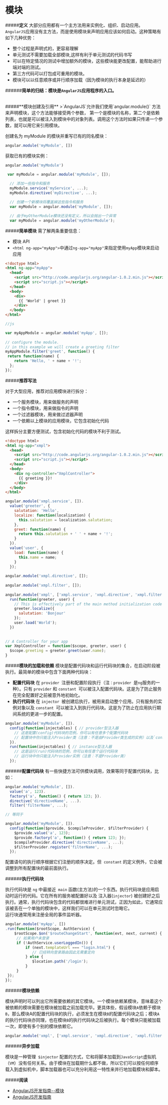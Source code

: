 # 模块

#####**定义**
大部分应用都有一个主方法用来实例化、组织、启动应用。`AngularJS`应用没有主方法，而是使用模块来声明应用应该如何启动。这种策略有如下几种优势：

* 整个过程是声明式的，更容易理解
* 单元测试不需要加载全部模块,这样有利于单元测试的代码书写
* 可以在特定情况的测试中增加额外的模块，这些模块能更改配置，能帮助进行端对端的测试。
* 第三方代码可以打包成可重用的模块。
* 模块可以以任意顺序或并行顺序加载（因为模块的执行本身是延迟的）
 
######**简单的归结：模块是`AngularJS`应用程序的入口。**

<br>
#####**模块创建及引用**
>`AngularJS`允许我们使用`angular.module()` 方法来声明模块，这个方法能够接受两个参数，
第一个是模块的名称，第二个是依赖列表，也就是可以被注入到模块中的对象列表。调用这个方法时如果只传递一个参数，就可以用它来引用模块。

创建名为 myModule 的模块并重写已有的同名模块：
```javascript
angular.module('myModule', []) 
```

获取已有的模块实例：
```javascript
angular.module('myModule')
```

```javascript
 var myModule = angular.module('myModule', []);
  
  // 添加一些指令和服务
  myModule.service('myService', ...);
  myModule.directive('myDirective', ...);

  // 创建一个新模块将覆盖掉这些指令和服务
  var myModule = angular.module('myModule', []);

  // 由于myOtherModule模块还没有定义，所以会抛出一个异常
  var myModule = angular.module('myOtherModule');
```



#####**简单模块**
需了解两条重要信息：
* 模块 API
* `<html ng-app="myApp">`中通过`ng-app="myApp"`来指定使用`myApp`模块来启动应用

```html
<!doctype html>
<html ng-app="myApp">
  <head>
    <script src="http://code.angularjs.org/angular-1.0.2.min.js"></script>
    <script src="script.js"></script>
  </head>
  <body>
    <div>
      {{ 'World' | greet }}
    </div>
  </body>
</html>
```

```javascript
//js

var myAppModule = angular.module('myApp', []);
 
// configure the module.
// in this example we will create a greeting filter
myAppModule.filter('greet', function() {
 return function(name) {
    return 'Hello, ' + name + '!';
  };
});
```

#####**推荐写法**

对于大型应用，推荐对应用模块进行拆分：
* 一个服务模块，用来做服务的声明
* 一个指令模块，用来做指令的声明
* 一个过滤器模块，用来做过滤器声明
* 一个依赖以上模块的应用模块，它包含初始化代码

这样拆分主要方便测试，包含初始化代码的模块不利于测试。

```html
<!doctype html>
<html ng-app="xmpl">
  <head>
    <script src="http://code.angularjs.org/angular-1.0.2.min.js"></script>
    <script src="script.js"></script>
  </head>
  <body>
    <div ng-controller="XmplController">
      {{ greeting }}!
    </div>
  </body>
</html>
```

```javascript
angular.module('xmpl.service', []).
  value('greeter', {
    salutation: 'Hello',
    localize: function(localization) {
      this.salutation = localization.salutation;
    },
    greet: function(name) {
      return this.salutation + ' ' + name + '!';
    }
  }).
  value('user', {
    load: function(name) {
      this.name = name;
    }
  });
 
angular.module('xmpl.directive', []);
 
angular.module('xmpl.filter', []);
 
angular.module('xmpl', ['xmpl.service', 'xmpl.directive', 'xmpl.filter']).
  run(function(greeter, user) {
    // This is effectively part of the main method initialization code
    greeter.localize({
      salutation: 'Bonjour'
    });
    user.load('World');
  })
 
 
// A Controller for your app
var XmplController = function($scope, greeter, user) {
  $scope.greeting = greeter.greet(user.name);
}
```
#####**模块的加载和依赖**
模块是配置代码块和运行代码块的集合，在启动阶段被执行。最简单的模块中包含下面两种代码块：
* **配置代码块** 在 `provider `注册和配置阶段执行（注`：provider `是` ng `服务的一种）。只有 `provider` 和 `constant `可以被注入配置代码块。这是为了防止服务在完全配置好之前被意外地初始化。
* **执行代码块** 在 `injector `被创建后执行，被用来启动整个应用。只有服务的实例对象以及 `constant `可以被注入到执行代码块。这是为了防止在应用执行期间系统的更进一步的配置。

```javascript
angular.module('myModule', []).
  config(function(injectables) { // provider型注入器
    // 这是配置(config)代码块的范例，你可以有任意多个配置代码块
    // 配置块中你只能注入Provider类（注意：不是由Provider类生成的实例）以及`constant`
  }).
  run(function(injectables) { // instance型注入器
    // 这是运行(run)代码块的范例，你可以有任意个运行代码块
    // 运行块中你只能注入Provider实例（注意：不是Provider类）
  });
```
######**配置代码块**
有一些快捷方法可供模块调用，效果等同于配置代码块，比如：
```javascript
angular.module('myModule', []).
  value('a', 123).
  factory('a', function() { return 123; }).
  directive('directiveName', ...).
  filter('filterName', ...);

// 等同于

angular.module('myModule', []).
  config(function($provide, $compileProvider, $filterProvider) {
    $provide.value('a', 123);
    $provide.factory('a', function() { return 123; });
    $compileProvider.directive('directiveName', ...);
    $filterProvider.register('filterName', ...);
  });
```

配置语句的执行顺序根据它们注册的顺序决定。但` constant` 的定义例外，它会被调整到所有配置块的最前面执行。


######**执行代码块**

执行代码块是 `ng` 中最接近` main` 函数(主方法)的一个东西。执行代码块是应用启动时运行的代码。它在所有的服务被配置好以及 注入器(`injector`) 被创建好之后执行。通常，执行代码块包含的代码都很难进行单元测试，正因为如此，它通常应该被丢在一个单独的模块中，这样我们可以在单元测试时忽略它。  
运行块通常用来注册全局的事件监听器。
```javascript
angular.module('myApp', [])
.run(function($rootScope, AuthService) {
    $rootScope.$on('$routeChangeStart', function(evt, next, current) {
     // 如果用户未登录
     if (!AuthService.userLoggedIn()) {
         if (next.templateUrl === "login.html") {
            // 已经转向登录路由因此无需重定向
         } else {
            $location.path('/login');
         }
     }
 });
});
```

######**模块依赖**

模块声明时可以列出它所需要依赖的其它模块。一个模块依赖某模块，意味着这个被依赖的模块需要在模块被加载之前加载完毕。更具体些，假设模块`A`依赖于模块`B`，那么模块A的配置代码块的执行，必须发生在模块`B`的配置代码块之后；模块`A`的执行代码块亦同理，也在模块`B`的执行代码块之后被执行。每个模块只能被加载一次，即使有多个别的模块依赖它。

```javascript
angular.module('xmpl', ['xmpl.service', 'xmpl.directive', 'xmpl.filter'])....
```

######**异步加载**

模块是一种管理` $injector` 配置的方式，它和将脚本加载到`JavaScript`虚拟机（`VM`）没有任何关系。由于模块在加载期什么都不做，所以它们可以按任何顺序载入到虚拟机中，脚本加载器也可以充分利用这一特性来并行地加载模块和脚本。


#####**阅读**
- [AngularJS开发指南--模块](http://docs.ngnice.com/guide/module)
- [AngularJS开发指南](https://gitcafe.com/Angularjs/Angularjs-Developer-Guide/blob/master/AngularJS%E5%BC%80%E5%8F%91%E6%8C%87%E5%8D%9711%EF%BC%9A%E6%A8%A1%E5%9D%97.md)